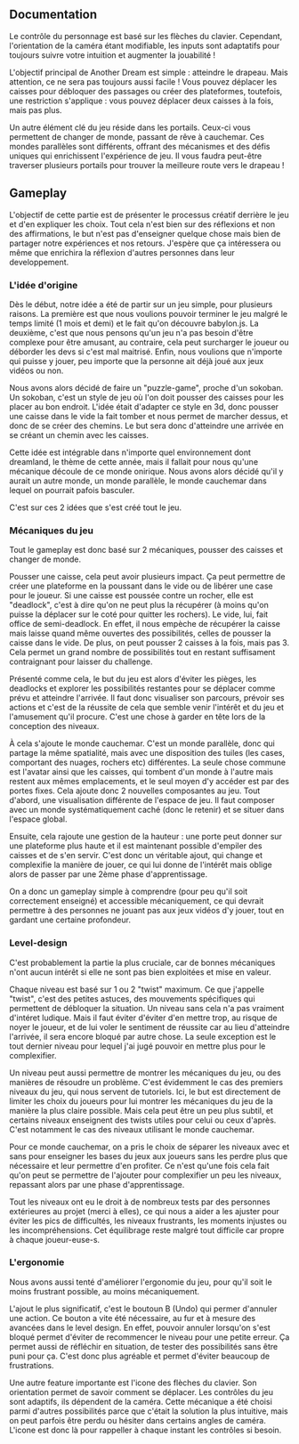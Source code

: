 ## Documentation

Le contrôle du personnage est basé sur les flèches du clavier. Cependant, l'orientation de la caméra étant modifiable, les inputs sont adaptatifs pour toujours suivre votre intuition et augmenter la jouabilité !

L'objectif principal de Another Dream est simple : atteindre le drapeau. Mais attention, ce ne sera pas toujours aussi facile ! Vous pouvez déplacer les caisses pour débloquer des passages ou créer des plateformes, toutefois, une restriction s'applique : vous pouvez déplacer deux caisses à la fois, mais pas plus.

Un autre élément clé du jeu réside dans les portails. Ceux-ci vous permettent de changer de monde, passant de rêve à cauchemar. Ces mondes parallèles sont différents, offrant des mécanismes et des défis uniques qui enrichissent l'expérience de jeu. Il vous faudra peut-être traverser plusieurs portails pour trouver la meilleure route vers le drapeau !


## Gameplay

L'objectif de cette partie est de présenter le processus créatif derrière le jeu et d'en expliquer les choix. Tout cela n'est bien sur des réflexions et non des affirmations, le but n'est pas d'enseigner quelque chose mais bien de partager notre expériences et nos retours. J'espère que ça intéressera ou même que enrichira la réflexion d'autres personnes dans leur developpement.

### L'idée d'origine

Dès le début, notre idée a été de partir sur un jeu simple, pour plusieurs raisons. La première est que nous voulions pouvoir terminer le jeu malgré le temps limité (1 mois et demi) et le fait qu'on découvre babylon.js. La deuxième, c'est que nous pensons qu'un jeu n'a pas besoin d'être complexe pour être amusant, au contraire, cela peut surcharger le joueur ou déborder les devs si c'est mal maitrisé. Enfin, nous voulions que n'importe qui puisse y jouer, peu importe que la personne ait déjà joué aux jeux vidéos ou non.

Nous avons alors décidé de faire un "puzzle-game", proche d'un sokoban. Un sokoban, c'est un style de jeu où l'on doit pousser des caisses pour les placer au bon endroit. L'idée était d'adapter ce style en 3d, donc pousser une caisse dans le vide la fait tomber et nous permet de marcher dessus, et donc de se créer des chemins. Le but sera donc d'atteindre une arrivée en se créant un chemin avec les caisses.

Cette idée est intégrable dans n'importe quel environnement dont dreamland, le thème de cette année, mais il fallait pour nous qu'une mécanique découle de ce monde onirique. Nous avons alors décidé qu'il y aurait un autre monde, un monde parallèle, le monde cauchemar dans lequel on pourrait pafois basculer.

C'est sur ces 2 idées que s'est créé tout le jeu.

### Mécaniques du jeu

Tout le gameplay est donc basé sur 2 mécaniques, pousser des caisses et changer de monde. 

Pousser une caisse, cela peut avoir plusieurs impact. Ça peut permettre de créer une plateforme en la poussant dans le vide ou de libérer une case pour le joueur. Si une caisse est poussée contre un rocher, elle est "deadlock", c'est à dire qu'on ne peut plus la récupérer (à moins qu'on puisse la déplacer sur le coté pour quitter les rochers). Le vide, lui, fait office de semi-deadlock. En effet, il nous empèche de récupérer la caisse mais laisse quand même ouvertes des possibilités, celles de pousser la caisse dans le vide. De plus, on peut pousser 2 caisses à la fois, mais pas 3. Cela permet un grand nombre de possibilités tout en restant suffisament contraignant pour laisser du challenge.

Présenté comme cela, le but du jeu est alors d'éviter les pièges, les deadlocks et explorer les possibilités restantes pour se déplacer comme prévu et atteindre l'arrivée. Il faut donc visualiser son parcours, prévoir ses actions et c'est de la réussite de cela que semble venir l'intérêt et du jeu et l'amusement qu'il procure. C'est une chose à garder en tête lors de la conception des niveaux.

À cela s'ajoute le monde cauchemar. C'est un monde parallèle, donc qui partage la même spatialité, mais avec une disposition des tuiles (les cases, comportant des nuages, rochers etc) différentes. La seule chose commune est l'avatar ainsi que les caisses, qui tombent d'un monde à l'autre mais restent aux mêmes emplacements, et le seul moyen d'y accéder est par des portes fixes. Cela ajoute donc 2 nouvelles composantes au jeu. Tout d'abord, une visualisation différente de l'espace de jeu. Il faut composer avec un monde systématiquement caché (donc le retenir) et se situer dans l'espace global.

Ensuite, cela rajoute une gestion de la hauteur : une porte peut donner sur une plateforme plus haute et il est maintenant possible d'empiler des caisses et de s'en servir. C'est donc un véritable ajout, qui change et complexifie la manière de jouer, ce qui lui donne de l'intérêt mais oblige alors de passer par une 2ème phase d'apprentissage.

On a donc un gameplay simple à comprendre (pour peu qu'il soit correctement enseigné) et accessible mécaniquement, ce qui devrait permettre à des personnes ne jouant pas aux jeux vidéos d'y jouer, tout en gardant une certaine profondeur.

### Level-design

C'est probablement la partie la plus cruciale, car de bonnes mécaniques n'ont aucun intérêt si elle ne sont pas bien exploitées et mise en valeur.

Chaque niveau est basé sur 1 ou 2 "twist" maximum. Ce que j'appelle "twist", c'est des petites astuces, des mouvements spécifiques qui permettent de débloquer la situation. Un niveau sans cela n'a pas vraiment d'intéret ludique. Mais il faut éviter d'éviter d'en mettre trop, au risque de noyer le joueur, et de lui voler le sentiment de réussite car au lieu d'atteindre l'arrivée, il sera encore bloqué par autre chose. La seule exception est le tout dernier niveau pour lequel j'ai jugé pouvoir en mettre plus pour le complexifier.

Un niveau peut aussi permettre de montrer les mécaniques du jeu, ou des manières de résoudre un problème. C'est évidemment le cas des premiers niveaux du jeu, qui nous servent de tutoriels. Ici, le but est directement de limiter les choix du joueurs pour lui montrer les mécaniques du jeu de la manière la plus claire possible. Mais cela peut être un peu plus subtil, et certains niveaux enseignent des twists utiles pour celui ou ceux d'après. C'est notamment le cas des niveaux utilisant le monde cauchemar.

Pour ce monde cauchemar, on a pris le choix de séparer les niveaux avec et sans pour enseigner les bases du jeux aux joueurs sans les perdre plus que nécessaire et leur permettre d'en profiter. Ce n'est qu'une fois cela fait qu'on peut se permettre de l'ajouter pour complexifier un peu les niveaux, repassant alors par une phase d'apprentissage.

Tout les niveaux ont eu le droit à de nombreux tests par des personnes extérieures au projet (merci à elles), ce qui nous a aider a les ajuster pour éviter les pics de difficultés, les niveaux frustrants, les moments injustes ou les incompréhensions. Cet équilibrage reste malgré tout difficile car propre à chaque joueur-euse-s.

### L'ergonomie

Nous avons aussi tenté d'améliorer l'ergonomie du jeu, pour qu'il soit le moins frustrant possible, au moins mécaniquement.

L'ajout le plus significatif, c'est le boutoun B (Undo) qui permer d'annuler une action. Ce bouton a vite été nécessaire, au fur et à mesure des avancées dans le level design. En effet, pouvoir annuler lorsqu'on s'est bloqué permet d'éviter de recommencer le niveau pour une petite erreur. Ça permet aussi de réfléchir en situation, de tester des possibilités sans être puni pour ça. C'est donc plus agréable et permet d'éviter beaucoup de frustrations.

Une autre feature importante est l'icone des flèches du clavier. Son orientation permet de savoir comment se déplacer. Les contrôles du jeu sont adaptifs, ils dépendent de la caméra. Cette mécanique a été choisi parmi d'autres possibilités parce que c'était la solution la plus intuitive, mais on peut parfois être perdu ou hésiter dans certains angles de caméra. L'icone est donc là pour rappeller à chaque instant les contrôles si besoin.